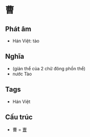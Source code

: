 # 曹

## Phát âm
* Hán Việt: tào

## Nghĩa
* (giản thể của 2 chữ đông phồn thể)
* nước Tào

## Tags
* Hán Việt

## Cấu trúc
* 曹 = [曺](曺.md)

<script>window.HANZI_FIELD='曹';</script>